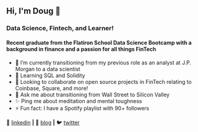 ## Hi, I'm Doug 👋

### Data Science, Fintech, and Learner! 

#### Recent graduate from the Flatiron School Data Science Bootcamp with a background in finance and a passion for all things FinTech 

- 🔭 I’m currently transitioning from my previous role as an analyst at J.P. Morgan to a data scientist 
- 🌱 Learning SQL and Solidity
- 👯 Looking to collaborate on open source projects in FinTech relating to Coinbase, Square, and more!   
- 💬 Ask me about transitioning from Wall Street to Silicon Valley 
- ✨ Ping me about meditation and mental toughness 
- ⚡️ Fun fact: I have a Spotify playlist with 90+ followers




👔 [linkedin][linkedin] **|** 
🏡 [blog][blog] **|** 
🐦 [twitter][twitter] 

[linkedin]: https://www.linkedin.com/in/douglas-lu/
[blog]: https://douglasglu.com/
[twitter]: https://twitter.com/douglasglu12

<!--
**douglasglu/douglasglu** is a ✨ _special_ ✨ repository because its `README.md` (this file) appears on your GitHub profile.

Here are some ideas to get you started:


-->
